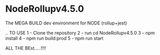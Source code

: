 # NodeRollupv4.5.0
The MEGA BUILD dev environment for NODE (rollup+jest)

.. TO USE 
1 - Clone the repository
2 - run cd NodeRollupv4.5.0
3 - npm install 
4 - npm run build:prod
5 - npm run start

ALL THE BEst.....!!!! 
